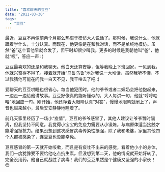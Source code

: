 ```yaml
---
title: "喜欢聊天的豆豆"
date: "2011-03-30"
tags: 
  - "豆豆"
---
```


最近，豆豆不再像前两个月那么热衷于模仿大人说话了。那时候，我说什么，他就跟着学什么，十分认真。而现在，他更像是在和我对话，而不是单纯地模仿。虽然“爸”这个音他早就会发了，但平时却很少叫我。更多的时候是我朝他叫“爸”，他就“哎”，答应一声 :(

豆豆最喜欢的还是和我聊天。他白天还算安静，但等我晚上下班回家，一见到我，他就兴奋得不得了。接着就开始“乌鲁乌鲁”地对我说一大堆话，虽然我听不懂，不过我猜他可能在问我一白天不见，我干啥去了吧 :)

爱聊天的豆豆哄睡也很省心。每当他犯困时，他的爷爷或者二姨奶会把他抱起来，一边走一边给他讲故事。豆豆好像真的能听懂似的，大人每讲一句，他就“哼哼哈哈”地回应一句。刚开始，他还睁着大眼睛认真“对答”，慢慢地眼睛就闭上了，声音也越来越小，最后安安静静地睡着了。

前几天家里经历了一场小“疫情”。豆豆的爷爷感冒了，其他人建议让爷爷暂时隔离，但我坚持不同意。我觉得小宝宝的免疫力需要从小锻炼，与病原体适当接触才能增强抵抗力。结果没想到这次感冒病毒传染性挺强，除了我和老婆，家里其他四个人都被感染了，连豆豆也没能幸免。

豆豆感冒的第一天就开始咳嗽，而且是有痰吐不出来的感觉，看着他小小的身体，我们一度犹豫要不要给他吃点抗生素。但没想到第二天，他的情况就开始好转了。完全没用药，他自己就战胜了病毒！我们的豆豆果然是个健康又坚强的小家伙！ 😊

